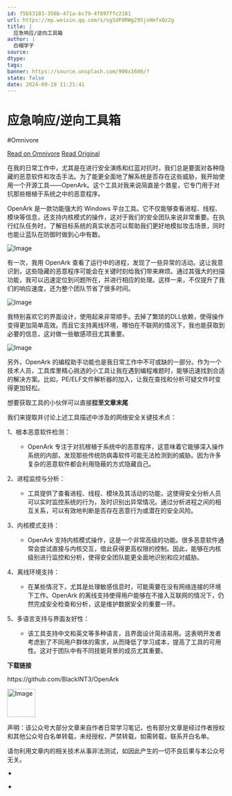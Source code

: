 ```yaml
---
id: f5b53183-356b-471a-bc79-4f897ffc2181
url: https://mp.weixin.qq.com/s/sgSdF0RWg29SjsHmfxQz2g
title: |
  应急响应/逆向工具箱
author: |
  白帽学子
source: 
dtype: 
tags: 
banner: https://source.unsplash.com/900x1600/?
state: false
date: 2024-09-18 11:21:41
---
```



# 应急响应/逆向工具箱
#Omnivore

[Read on Omnivore](https://omnivore.app/me/https-mp-weixin-qq-com-s-sg-sd-f-0-r-wg-29-sjs-hmfx-qz-2-g-19203264af9)
[Read Original](https://mp.weixin.qq.com/s/sgSdF0RWg29SjsHmfxQz2g)

<DIV id="readability-content"><DIV data-omnivore-anchor-idx="1" class="page" id="readability-page-1"><div data-omnivore-anchor-idx="2" id="js_base_container"><p data-omnivore-anchor-idx="3"><span data-omnivore-anchor-idx="4">在我的日常工作中，尤其是在进行安全演练和红蓝对抗时，我们总是要面对各种隐藏的恶意软件和攻击手法。为了能更全面地了解系统是否存在这些威胁，我开始使用一个开源工具——OpenArk。这个工具对我来说简直是个救星，它专门用于对抗那些根植于系统之中的恶意程序。</span></p><p data-omnivore-anchor-idx="5"><span data-omnivore-anchor-idx="6">OpenArk 是一款功能强大的 Windows 平台工具。它不仅能够查看进程、线程、模块等信息，还支持内核模式的操作，这对于我们的安全团队来说非常重要。在执行红队任务时，了解目标系统的真实状态可以帮助我们更好地模拟攻击场景，同时也能让蓝队在防御时做到心中有数。</span></p><p data-omnivore-anchor-idx="7"><img data-omnivore-anchor-idx="8" data-omnivore-original-src="https://mmbiz.qpic.cn/sz_mmbiz_png/LYy9xnADcdgZztJzDEOmiaCGIeGRqfvlcZuT9YoXYTCTqWDawM265pPBMaViabGYxV4Lv9gk1jKevnI8ZWAZk8rA/640?wx_fmt=png&from=appmsg" data-imgfileid="100003793" data-ratio="0.6997792494481236" data-s="300,640" data-type="png" data-w="906" data-src="https://mmbiz.qpic.cn/sz_mmbiz_png/LYy9xnADcdgZztJzDEOmiaCGIeGRqfvlcZuT9YoXYTCTqWDawM265pPBMaViabGYxV4Lv9gk1jKevnI8ZWAZk8rA/640?wx_fmt=png&from=appmsg" data-original-style="height: auto !important;" data-index="1" src="https://proxy-prod.omnivore-image-cache.app/0x0,sVUlrX9-s6LQxrmuLgAHmLKCqRKphLKqKAHjdgZCgA88/https://mmbiz.qpic.cn/sz_mmbiz_png/LYy9xnADcdgZztJzDEOmiaCGIeGRqfvlcZuT9YoXYTCTqWDawM265pPBMaViabGYxV4Lv9gk1jKevnI8ZWAZk8rA/640?wx_fmt=png&from=appmsg" _width="677px" alt="Image" data-fail="0"></p><p data-omnivore-anchor-idx="9"><span data-omnivore-anchor-idx="10">有一次，我用 OpenArk 查看了运行中的进程，发现了一些异常的活动。这让我意识到，这些隐藏的恶意程序可能会在关键时刻给我们带来麻烦。通过其强大的扫描功能，我可以迅速定位到问题所在，并进行相应的处理。这样一来，不仅提升了我们的响应速度，还为整个团队节省了很多时间。</span></p><p data-omnivore-anchor-idx="11"><img data-omnivore-anchor-idx="12" data-omnivore-original-src="https://mmbiz.qpic.cn/sz_mmbiz_png/LYy9xnADcdgZztJzDEOmiaCGIeGRqfvlc74nqibnwsiaNiaRkb08XI2LsicrYI2qTZdn4RHiaaU40hdzzgAwQdr9H3kQ/640?wx_fmt=png&from=appmsg" data-imgfileid="100003794" data-ratio="0.7549668874172185" data-s="300,640" data-type="png" data-w="906" data-src="https://mmbiz.qpic.cn/sz_mmbiz_png/LYy9xnADcdgZztJzDEOmiaCGIeGRqfvlc74nqibnwsiaNiaRkb08XI2LsicrYI2qTZdn4RHiaaU40hdzzgAwQdr9H3kQ/640?wx_fmt=png&from=appmsg" data-original-style="height: auto !important;" data-index="2" src="https://proxy-prod.omnivore-image-cache.app/0x0,skAdU98tlbTeFayiU05b2ws9k5h3XVeNKVI4iuEAaXL4/https://mmbiz.qpic.cn/sz_mmbiz_png/LYy9xnADcdgZztJzDEOmiaCGIeGRqfvlc74nqibnwsiaNiaRkb08XI2LsicrYI2qTZdn4RHiaaU40hdzzgAwQdr9H3kQ/640?wx_fmt=png&from=appmsg" _width="677px" alt="Image" data-fail="0"></p><p data-omnivore-anchor-idx="13"><span data-omnivore-anchor-idx="14">我特别喜欢它的界面设计，使用起来非常顺手。去掉了繁琐的DLL依赖，使得操作变得更加简单高效。而且它支持离线环境，哪怕在不联网的情况下，我也能获取到必要的信息，这对做一些敏感项目尤其重要。</span></p><p data-omnivore-anchor-idx="15"><img data-omnivore-anchor-idx="16" data-omnivore-original-src="https://mmbiz.qpic.cn/sz_mmbiz_png/LYy9xnADcdgZztJzDEOmiaCGIeGRqfvlc1q830pylxTLTuhwr8gY8lPg7ia3yokzOAQycbL8OLrMK0jDTTClCTww/640?wx_fmt=png&from=appmsg" data-imgfileid="100003795" data-ratio="0.7198228128460686" data-s="300,640" data-type="png" data-w="903" data-src="https://mmbiz.qpic.cn/sz_mmbiz_png/LYy9xnADcdgZztJzDEOmiaCGIeGRqfvlc1q830pylxTLTuhwr8gY8lPg7ia3yokzOAQycbL8OLrMK0jDTTClCTww/640?wx_fmt=png&from=appmsg" data-original-style="height: auto !important;" data-index="3" src="https://proxy-prod.omnivore-image-cache.app/0x0,sLi1aX7X_BZey-DIXrldadvIPUtx8ahTAAL2S0s9q354/https://mmbiz.qpic.cn/sz_mmbiz_png/LYy9xnADcdgZztJzDEOmiaCGIeGRqfvlc1q830pylxTLTuhwr8gY8lPg7ia3yokzOAQycbL8OLrMK0jDTTClCTww/640?wx_fmt=png&from=appmsg" _width="677px" alt="Image" data-fail="0"></p><p data-omnivore-anchor-idx="17"><span data-omnivore-anchor-idx="18">另外，OpenArk 的编程助手功能也是我日常工作中不可或缺的一部分。作为一个技术人员，工具库里精心挑选的小工具让我在遇到编程难题时，能够迅速找到合适的解决方案。比如，PE/ELF文件解析器的加入，让我在查找和分析可疑文件时变得更加轻松。</span></p><p data-omnivore-anchor-idx="19"><span data-omnivore-anchor-idx="20">想要获取工具的小伙伴可以直接<strong data-omnivore-anchor-idx="21">拉至文章末尾</strong></span></p><p data-omnivore-anchor-idx="22"><span data-omnivore-anchor-idx="23">我们来提取并讨论上述工具描述中涉及的网络安全关键技术点：</span></p><section data-omnivore-anchor-idx="24"><section data-omnivore-anchor-idx="25"><span data-omnivore-anchor-idx="26">1、根本恶意软件检测：</span></section><ul data-omnivore-anchor-idx="27"><ul data-omnivore-anchor-idx="28"><li data-omnivore-anchor-idx="29"><section data-omnivore-anchor-idx="30"><span data-omnivore-anchor-idx="31">OpenArk 专注于对抗根植于系统中的恶意程序，这意味着它能够深入操作系统的内部，发现那些传统防病毒软件可能无法检测到的威胁。因为许多复杂的恶意软件都会利用隐蔽的方式隐藏自己。</span></section></li></ul></ul><section data-omnivore-anchor-idx="32"><span data-omnivore-anchor-idx="33"></span></section><section data-omnivore-anchor-idx="34"><span data-omnivore-anchor-idx="35">2、进程监控与分析：</span></section><ul data-omnivore-anchor-idx="36"><ul data-omnivore-anchor-idx="37"><li data-omnivore-anchor-idx="38"><section data-omnivore-anchor-idx="39"><span data-omnivore-anchor-idx="40">工具提供了查看进程、线程、模块及其活动的功能，这使得安全分析人员可以实时监控系统的行为，及时识别出异常情况。通过分析进程之间的相互关系，可以有效地判断是否存在恶意行为或潜在的安全风险。</span></section></li></ul></ul><section data-omnivore-anchor-idx="41"><span data-omnivore-anchor-idx="42">3、内核模式支持：</span></section><ul data-omnivore-anchor-idx="43"><ul data-omnivore-anchor-idx="44"><li data-omnivore-anchor-idx="45"><section data-omnivore-anchor-idx="46"><span data-omnivore-anchor-idx="47">OpenArk 支持内核模式操作，这是一个非常高级的功能。很多恶意软件通常会尝试直接与内核交互，借此获得更高权限的控制。因此，能够在内核级别进行监控和分析，使得安全团队能更全面地识别和应对威胁。</span></section></li></ul></ul><section data-omnivore-anchor-idx="48"><span data-omnivore-anchor-idx="49">4、离线环境支持：</span></section><ul data-omnivore-anchor-idx="50"><ul data-omnivore-anchor-idx="51"><li data-omnivore-anchor-idx="52"><section data-omnivore-anchor-idx="53"><span data-omnivore-anchor-idx="54">在某些情况下，尤其是处理敏感信息时，可能需要在没有网络连接的环境下工作。OpenArk 的离线支持使得用户能够在不接入互联网的情况下，仍然完成安全检查和分析，这是维护数据安全的重要一环。</span></section></li></ul></ul><section data-omnivore-anchor-idx="55"><span data-omnivore-anchor-idx="56">5、多语言支持与界面友好性：</span></section><ul data-omnivore-anchor-idx="57"><ul data-omnivore-anchor-idx="58"><li data-omnivore-anchor-idx="59"><section data-omnivore-anchor-idx="60"><span data-omnivore-anchor-idx="61">该工具支持中文和英文等多种语言，且界面设计简洁易用。这表明开发者考虑到了不同用户群体的需求，从而降低了学习成本，提高了工具的可用性。这对于团队中有不同技能背景的成员尤其重要。</span></section></li></ul></ul></section><p data-omnivore-anchor-idx="62"><strong data-omnivore-anchor-idx="63"><span data-omnivore-anchor-idx="64">下载链接</span></strong></p><p data-omnivore-anchor-idx="65">https://github.com/BlackINT3/OpenArk<span data-omnivore-anchor-idx="66"></span></p><section data-omnivore-anchor-idx="67" data-id="2248" data-style="margin-bottom: 0px; outline: 0px; background-color: rgb(255, 255, 255); visibility: visible; color: rgb(163, 163, 163) !important;"><p data-omnivore-anchor-idx="68" powered-by="xiumi.us"><img data-omnivore-anchor-idx="69" data-omnivore-original-src="https://mmbiz.qpic.cn/sz_mmbiz_gif/LYy9xnADcdhic61NkXCWKufScrUrmmsG8tztWD8fDRiatPUaljxxpKc1PpnYNFjPibU5FwJmcuO4mZoQg5aXsAcog/640?wx_fmt=gif&wxfrom=5&wx_lazy=1&wx_co=1&tp=webp" data-imgfileid="100003792" data-ratio="0.36923076923076925" data-s="300,640" data-type="gif" data-w="65" width="65px" data-src="https://mmbiz.qpic.cn/sz_mmbiz_gif/LYy9xnADcdhic61NkXCWKufScrUrmmsG8tztWD8fDRiatPUaljxxpKc1PpnYNFjPibU5FwJmcuO4mZoQg5aXsAcog/640?wx_fmt=gif&wxfrom=5&wx_lazy=1&wx_co=1&tp=webp" data-original-style="-webkit-tap-highlight-color: transparent;outline: 0px;vertical-align: middle;letter-spacing: 0.578px;border-radius: 8px;background-size: 16px !important;visibility: visible !important;width: 65px !important;height: auto !important;" data-index="4" src="https://proxy-prod.omnivore-image-cache.app/0x0,si5qrUTmg94juzVZ6HDClcgGRGOD47F2G566c2yO0obE/https://mmbiz.qpic.cn/sz_mmbiz_gif/LYy9xnADcdhic61NkXCWKufScrUrmmsG8tztWD8fDRiatPUaljxxpKc1PpnYNFjPibU5FwJmcuO4mZoQg5aXsAcog/640?wx_fmt=gif&wxfrom=5&wx_lazy=1&wx_co=1&tp=webp" _width="65px" alt="Image"><br data-omnivore-anchor-idx="70"></p><section data-omnivore-anchor-idx="71" data-style="padding-top: 31px; padding-bottom: 31px; outline: 0px; border-color: rgb(52, 54, 121); display: inline-block; width: 602.516px; vertical-align: top; border-style: solid; border-width: 1px; flex: 0 0 auto; height: auto; align-self: flex-start;" powered-by="xiumi.us"><section data-omnivore-anchor-idx="72" powered-by="xiumi.us"><p data-omnivore-anchor-idx="73"><span data-omnivore-anchor-idx="74" data-style="outline: 0px; color: rgb(0, 0, 0);">声明：该公众号大部分文章来自作者日常学习笔记，也有部分文章是经过作者授权和其他公众号白名单转载，未经授权，严禁转载，如需转载，联系开白名单。</span></p><p data-omnivore-anchor-idx="75"><span data-omnivore-anchor-idx="76" data-style="outline: 0px; color: rgb(0, 0, 0);">请勿利用文章内的相关技术从事非法测试，如因此产生的一切不良后果与本公众号无关。</span></p></section><section data-omnivore-anchor-idx="77" powered-by="xiumi.us" data-style="outline: 0px; background-color: rgb(255, 255, 255); display: inline-block; vertical-align: bottom; width: auto; min-width: 10%; flex: 0 0 auto; height: auto; align-self: flex-end; color: rgb(163, 163, 163) !important;"><p data-omnivore-anchor-idx="78">✦</p></section><section data-omnivore-anchor-idx="79" powered-by="xiumi.us" data-style="outline: 0px; background-color: rgb(255, 255, 255); display: inline-block; vertical-align: bottom; width: auto; min-width: 10%; flex: 0 0 auto; height: auto; align-self: flex-end; color: rgb(163, 163, 163) !important;"><p data-omnivore-anchor-idx="80">✦</p></section></section></section></div></DIV></DIV>



